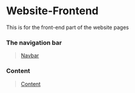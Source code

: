 # Website-Frontend
This is for the front-end part of the website pages
<!--Navigation-->
### The navigation bar
>[Navbar](https://github.com/shreyash00007/Website-Frontend/tree/main/Navbar)

### Content
>[Content](https://github.com/shreyash00007/Website-Frontend/tree/main/Contents)
<!--Content links-->
